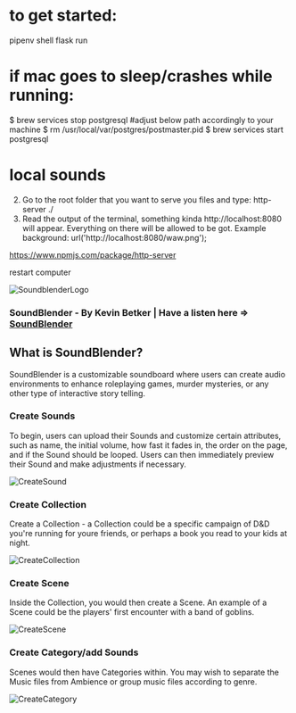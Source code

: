 # to get started:
pipenv shell
flask run

# if mac goes to sleep/crashes while running:

$ brew services stop postgresql
#adjust below  path accordingly to your machine
$ rm /usr/local/var/postgres/postmaster.pid
$ brew services start postgresql

# local sounds
2) Go to the root folder that you want to serve you files and type:
http-server ./
3) Read the output of the terminal, something kinda http://localhost:8080 will appear.
Everything on there will be allowed to be got. Example
background: url('http://localhost:8080/waw.png');

https://www.npmjs.com/package/http-server




restart computer

![SoundblenderLogo](http://kevinbetker.com/App_Academy/soundblender/githubStuffs/animatedLogoGithub2.gif)

### SoundBlender - By Kevin Betker | Have a listen here => [SoundBlender](https://soundblender.herokuapp.com/)

## What is SoundBlender?
SoundBlender is a customizable soundboard where users can create audio environments to enhance roleplaying games, murder mysteries, or any other type of interactive story telling.

### Create Sounds
To begin, users can upload their Sounds and customize certain attributes, such as name, the initial volume, how fast it fades in, the order on the page, and if the Sound should be looped.  Users can then immediately preview their Sound and make adjustments if necessary.

![CreateSound](http://kevinbetker.com/App_Academy/soundblender/githubStuffs/createSound.gif)

### Create Collection
Create a Collection - a Collection could be a specific campaign of D&D you're running for youre friends, or perhaps a book you read to your kids at night.

![CreateCollection](http://kevinbetker.com/App_Academy/soundblender/githubStuffs/createCollection.gif)

### Create Scene
Inside the Collection, you would then create a Scene. An example of a Scene could be the players' first encounter with a band of goblins.

![CreateScene](http://kevinbetker.com/App_Academy/soundblender/githubStuffs/crateScene.gif)

### Create Category/add Sounds
Scenes would then have Categories within. You may wish to separate the Music files from Ambience or group music files according to genre.

![CreateCategory](http://kevinbetker.com/App_Academy/soundblender/githubStuffs/createCategories.gif)
